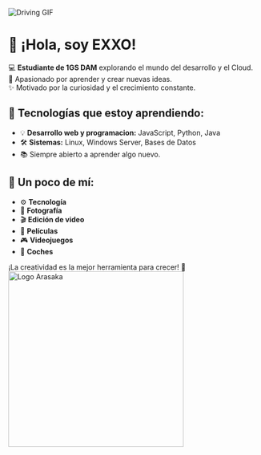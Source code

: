 ![Driving GIF](https://i.giphy.com/media/v1.Y2lkPTc5MGI3NjExanhvNHVtcXY2MmFtbGc4ODF4bGRlenVsNmNld3FwcmEyZHBvdnBiZCZlcD12MV9pbnRlcm5hbF9naWZfYnlfaWQmY3Q9Zw/mlBDoVLOGidEc/giphy.gif) 


# 👋 ¡Hola, soy EXXO!

💻 **Estudiante de 1GS DAM** explorando el mundo del desarrollo y el Cloud.  
🚀 Apasionado por aprender y crear nuevas ideas.  
✨ Motivado por la curiosidad y el crecimiento constante.

## 🌟 Tecnologías que estoy aprendiendo:
- 💡 **Desarrollo web y programacion:** JavaScript, Python, Java  
- 🛠️ **Sistemas:** Linux, Windows Server, Bases de Datos 
- 📚 Siempre abierto a aprender algo nuevo.

## 🎨 Un poco de mí: 
- ⚙️ **Tecnología**
- 📸 **Fotografía** 
- 🎬 **Edición de video**   
- 🍿 **Películas** 
- 🎮 **Videojuegos**
- 🚗 **Coches**

¡La creatividad es la mejor herramienta para crecer! 🚀
<br> <a href="https://static.wikia.nocookie.net/aperture-future-media/images/a/a0/Arasakalogo.png/revision/latest?cb=20250312220121">
  <img src="https://static.wikia.nocookie.net/aperture-future-media/images/a/a0/Arasakalogo.png/revision/latest?cb=20250312220121" alt="Logo Arasaka" width="350"/>
</a>

